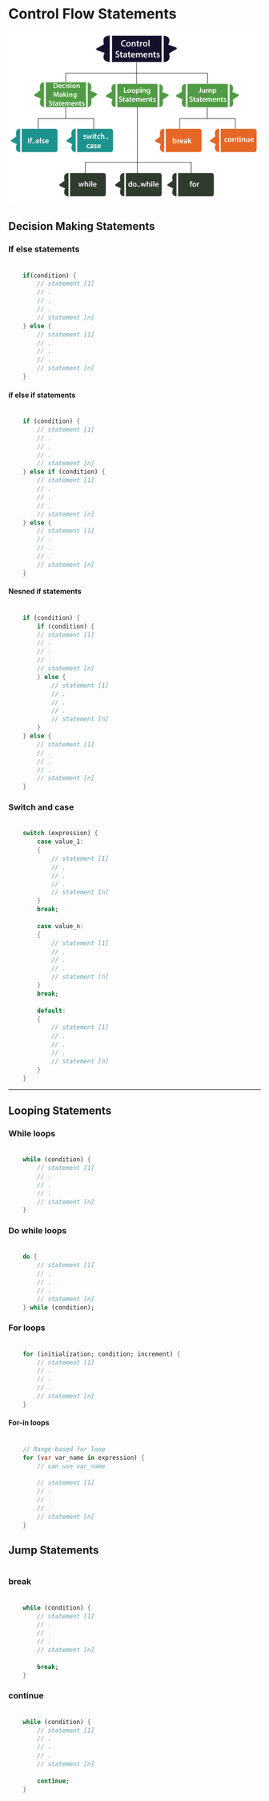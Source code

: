 # Control Flow Statements

![dart-control-flow-statement.png](dart-control-flow-statement.png)

## Decision Making Statements

### If else statements

~~~Dart

    if(condition) {
        // statement [1]
        // .
        // .
        // .
        // statement [n]
    } else {
        // statement [1]
        // .
        // .
        // .
        // statement [n]
    }

~~~

#### if else if statements

~~~Dart

    if (condition) {
        // statement [1]
        // .
        // .
        // .
        // statement [n]
    } else if (condition) {
        // statement [1]
        // .
        // .
        // .
        // statement [n]
    } else {
        // statement [1]
        // .
        // .
        // .
        // statement [n]
    }

~~~

#### Nesned if statements

~~~Dart

    if (condition) {
        if (condition) {
        // statement [1]
        // .
        // .
        // .
        // statement [n]
        } else {
            // statement [1]
            // .
            // .
            // .
            // statement [n]
        }
    } else {
        // statement [1]
        // .
        // .
        // .
        // statement [n]
    }

~~~

### Switch and case

~~~Dart

    switch (expression) {
        case value_1:
        {
            // statement [1]
            // .
            // .
            // .
            // statement [n]
        }
        break;
        
        case value_n:
        {
            // statement [1]
            // .
            // .
            // .
            // statement [n]
        }
        break;

        default:
        {
            // statement [1]
            // .
            // .
            // .
            // statement [n]
        }
    }

~~~

---

## Looping Statements

### While loops

~~~Dart

    while (condition) {
        // statement [1]
        // .
        // .
        // .
        // statement [n]
    }

~~~

### Do while loops

~~~Dart

    do {
        // statement [1]
        // .
        // .
        // .
        // statement [n]
    } while (condition);

~~~

### For loops

~~~Dart

    for (initialization; condition; increment) {
        // statement [1]
        // .
        // .
        // .
        // statement [n]
    }

~~~


#### For-in loops

~~~Dart

    // Range-based for loop
    for (var var_name in expression) {
        // can use var_name

        // statement [1]
        // .
        // .
        // .
        // statement [n]
    }

~~~

## Jump Statements

~~~Dart


~~~

### break

~~~Dart

    while (condition) {
        // statement [1]
        // .
        // .
        // .
        // statement [n]

        break;
    }


~~~

### continue

~~~Dart

    while (condition) {
        // statement [1]
        // .
        // .
        // .
        // statement [n]

        continue;
    }

~~~
